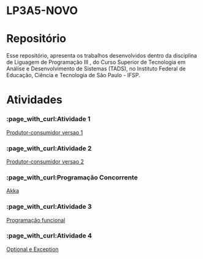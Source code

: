# LP3A5-NOVO



<!DOCTYPE html>

#  Repositório

Esse repositório, apresenta os trabalhos desenvolvidos dentro da disciplina de Liguagem de Programação III , do Curso Superior de Tecnologia em Análise e Desenvolvimento de Sistemas (TADS), no Instituto Federal de Educação, Ciência e Tecnologia de São Paulo - IFSP.
<html lang="en">
<head>
    <meta charset="UTF-8">
    <meta http-equiv="X-UA-Compatible" content="IE=edge">
    <meta name="viewport" content="width=device-width, initial-scale=1.0">
    
</head>
<body>
    <h1>Atividades</h1>
    <h3>:page_with_curl:Atividade 1</h3>
    <p><a href=  >Produtor-consumidor versao 1</a></p>
    <h3>:page_with_curl:Atividade 2</h3>
    <p><a href=   >Produtor-consumidor versao 2</a></p>
    <h3>:page_with_curl:Programação Concorrente</h3>
    <p><a href=   >Akka</a></p>
    <h3>:page_with_curl:Atividade 3</h3>
    <p><a href=  >Programação funcional</a></p>
    <h3>:page_with_curl:Atividade 4</h3>
    <p><a href=   >Optional e Exception</a></p>
    
</body>
</html>
